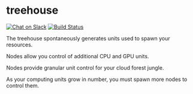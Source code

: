 # treehouse
[![Chat on Slack](https://img.shields.io/badge/chat-on%20slack-7A5979.svg)](https://nonsensews.slack.com/messages) [![Build Status](https://travis-ci.org/nonsensews/treehouse.svg?branch=master)](https://travis-ci.org/nonsensews/treehouse)


The treehouse spontaneously generates units used to spawn your resources.

Nodes allow you control of additional CPU and GPU units.

Nodes provide granular unit control for your cloud forest jungle.

As your computing units grow in number, you must spawn more nodes to control them.
